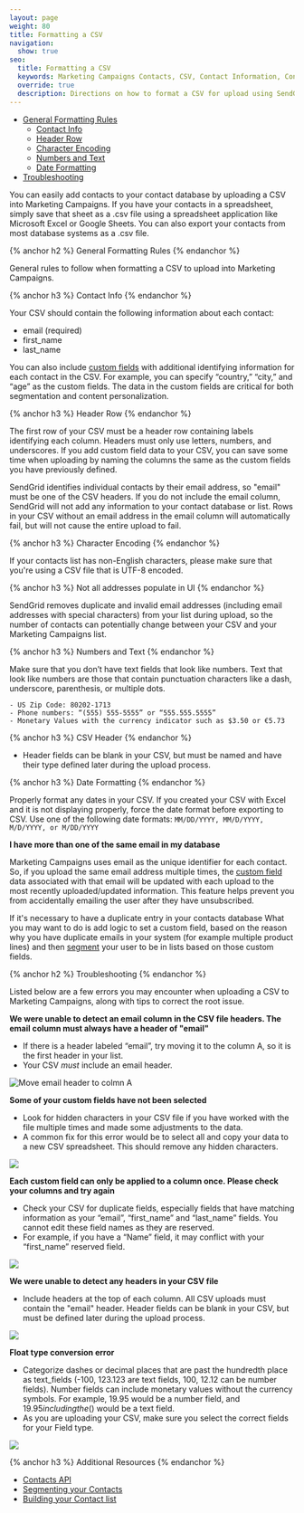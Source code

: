 ```yaml
---
layout: page
weight: 80
title: Formatting a CSV
navigation:
  show: true
seo: 
  title: Formatting a CSV
  keywords: Marketing Campaigns Contacts, CSV, Contact Information, Contacts
  override: true
  description: Directions on how to format a CSV for upload using SendGrid Marketing Campaigns
---
```


* [General Formatting Rules](#-General-Formatting-Rules)
  * [Contact Info](#-Contact-Info)
  * [Header Row](#-Header-Row)
  * [Character Encoding](#-Character-Encoding)
  * [Numbers and Text](#-Numbers-and-Text)
  * [Date Formatting](#-Date-Formatting)
* [Troubleshooting](#-Troubleshooting)
  
You can easily add contacts to your contact database by uploading a CSV into Marketing Campaigns. If you have your contacts in a spreadsheet, simply save that sheet as a .csv file using a spreadsheet application like Microsoft Excel or Google Sheets. You can also export your contacts from most database systems as a .csv file.

{% anchor h2 %} 
General Formatting Rules
{% endanchor %}

General rules to follow when formatting a CSV to upload into Marketing Campaigns.

{% anchor h3 %} 
Contact Info 
{% endanchor %}

Your CSV should contain the following information about each contact:

* email (required)
* first_name
* last_name

You can also include [custom fields](https://sendgrid.com/docs/User_Guide/Marketing_Campaigns/custom_fields.html) with additional identifying information for each contact in the CSV. For example, you can specify “country,” “city,” and “age” as the custom fields. The data in the custom fields are critical for both segmentation and content personalization.

{% anchor h3 %} 
Header Row 
{% endanchor %}

The first row of your CSV must be a header row containing labels identifying each column. Headers must only use letters, numbers, and underscores. If you add custom field data to your CSV, you can save some time when uploading by naming the columns the same as the custom fields you have previously defined.

SendGrid identifies individual contacts by their email address, so "email" must be one of the CSV headers. If you do not include the email column, SendGrid will not add any information to your contact database or list. Rows in your CSV without an email address in the email column will automatically fail, but will not cause the entire upload to fail.

{% anchor h3 %} 
Character Encoding 
{% endanchor %}

If your contacts list has non-English characters, please make sure that you're using a CSV file that is UTF-8 encoded.

{% anchor h3 %} Not all addresses populate in UI {% endanchor %}

SendGrid removes duplicate and invalid email addresses (including email addresses with special characters) from your list during upload, so the number of contacts can potentially change between your CSV and your Marketing Campaigns list.

{% anchor h3 %} Numbers and Text {% endanchor %}

Make sure that you don’t have text fields that look like numbers. Text that look like numbers are those that contain punctuation characters like a dash, underscore, parenthesis, or multiple dots.

```
- US Zip Code: 80202-1713
- Phone numbers: “(555) 555-5555” or “555.555.5555”
- Monetary Values with the currency indicator such as $3.50 or €5.73
```
{% anchor h3 %} CSV Header {% endanchor %}

- Header fields can be blank in your CSV, but must be named and have their type defined later during the upload process.

{% anchor h3 %}
Date Formatting 
{% endanchor %}

Properly format any dates in your CSV. If you created your CSV with Excel and it is not displaying properly, force the date format before exporting to CSV. Use one of the following date formats: `MM/DD/YYYY, MM/D/YYYY, M/D/YYYY, or M/DD/YYYY`

**I have more than one of the same email in my database**

Marketing Campaigns uses email as the unique identifier for each contact. So, if you upload the same email address multiple times, the [custom field](https://sendgrid.com/docs/User_Guide/Marketing_Campaigns/custom_fields.html) data associated with that email will be updated with each upload to the most recently uploaded/updated information. This feature helps prevent you from accidentally emailing the user after they have unsubscribed.

If it's necessary to have a duplicate entry in your contacts database What you may want to do is add logic to set a custom field, based on the reason why you have duplicate emails in your system (for example multiple product lines) and then [segment](https://sendgrid.com/docs/User_Guide/Marketing_Campaigns/Managing_Contacts/lists.html) your user to be in lists based on those custom fields.

{% anchor h2 %}
Troubleshooting
{% endanchor %}

Listed below are a few errors you may encounter when uploading a CSV to Marketing Campaigns, along with tips to correct the root issue. 

**We were unable to detect an email column in the CSV file headers. The email column must always have a header of "email"**

- If there is a header labeled “email”, try moving it to the column A, so it is the first header in your list.
- Your CSV _must_ include an email header.

![Move email header to colmn A]({{root_url}}/img/listupload_1.png)

**Some of your custom fields have not been selected**

- Look for hidden characters in your CSV file if you have worked with the file multiple times and made some adjustments to the data.
- A common fix for this error would be to select all and copy your data to a new CSV spreadsheet. This should remove any hidden characters.

![]({{root_url}}/img/listupload_2.png)

**Each custom field can only be applied to a column once. Please check your columns and try again**

- Check your CSV for duplicate fields, especially fields that have matching information as your “email”, “first_name” and “last_name” fields. You cannot edit these field names as they are reserved. 
- For example, if you have a “Name” field, it may conflict with your “first_name” reserved field.

![]({{root_url}}/img/listupload_3.png)

**We were unable to detect any headers in your CSV file**

- Include headers at the top of each column. All CSV uploads must contain the "email" header. Header fields can be blank in your CSV, but must be defined later during the upload process.

![]({{root_url}}/img/listupload_4.png)

**Float type conversion error**

- Categorize dashes or decimal places that are past the hundredth place as text_fields (-100, 123.123 are text fields, 100, 12.12 can be number fields).
Number fields can include monetary values without the currency symbols. For example, 19.95 would be a number field, and $19.95 including the ($) would be a text field.
- As you are uploading your CSV, make sure you select the correct fields for your Field type.

![]({{root_url}}/img/listupload_table.png)

{% anchor h3 %}
Additional Resources
{% endanchor %}

- [Contacts API](https://sendgrid.com/docs/API_Reference/Web_API_v3/Marketing_Campaigns/contactdb.html)
- [Segmenting your Contacts](https://sendgrid.com/docs/User_Guide/Marketing_Campaigns/lists.html)
- [Building your Contact list](https://sendgrid.com/docs/User_Guide/Marketing_Campaigns/Managing_Contacts/build_contact_list.html)
